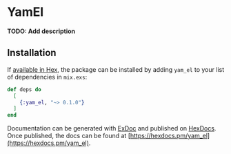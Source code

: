 # YamEl

**TODO: Add description**

## Installation

If [available in Hex](https://hex.pm/docs/publish), the package can be installed
by adding `yam_el` to your list of dependencies in `mix.exs`:

```elixir
def deps do
  [
    {:yam_el, "~> 0.1.0"}
  ]
end
```

Documentation can be generated with [ExDoc](https://github.com/elixir-lang/ex_doc)
and published on [HexDocs](https://hexdocs.pm). Once published, the docs can
be found at [https://hexdocs.pm/yam_el](https://hexdocs.pm/yam_el).

